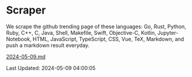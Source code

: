 # Scraper

We scrape the github trending page of these languages: Go, Rust, Python, Ruby, C++, C, Java, Shell, Makefile, Swift, Objective-C, Kotlin, Jupyter-Notebook, HTML, JavaScript, TypeScript, CSS, Vue, TeX, Markdown, and push a markdown result everyday.

[2024-05-09.md](https://github.com/yangwenmai/github-trending-backup/blob/master/2024-05-09.md)

Last Updated: 2024-05-09 04:00:05